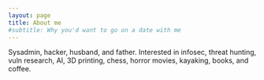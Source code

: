 ```yaml
---
layout: page
title: About me
#subtitle: Why you'd want to go on a date with me
---
```


Sysadmin, hacker, husband, and father. Interested in infosec, threat hunting, vuln research, AI, 3D printing, chess, horror movies, kayaking, books, and coffee.
